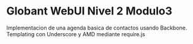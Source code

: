 Globant WebUI Nivel 2 Modulo3
==============================
Implementacion de una agenda basica de contactos usando Backbone.
Templating con Underscore y AMD mediante require.js
